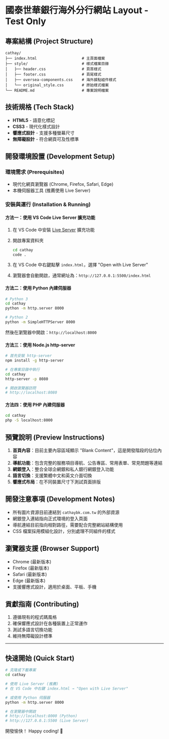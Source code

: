 # 國泰世華銀行海外分行網站 Layout - Test Only

## 專案結構 (Project Structure)

```
cathay/
├── index.html                    # 主頁面檔案
├── style/                        # 樣式檔案目錄
│   ├── header.css                # 頁首樣式
│   ├── footer.css                # 頁尾樣式
│   ├── oversea-components.css    # 海外據點組件樣式
│   └── original_style.css        # 原始樣式檔案
└── README.md                     # 專案說明檔案
```

## 技術規格 (Tech Stack)

-  **HTML5** - 語意化標記
-  **CSS3** - 現代化樣式設計
-  **響應式設計** - 支援多種螢幕尺寸
-  **無障礙設計** - 符合網頁可及性標準

## 開發環境設置 (Development Setup)

### 環境需求 (Prerequisites)

-  現代化網頁瀏覽器 (Chrome, Firefox, Safari, Edge)
-  本機伺服器工具 (推薦使用 Live Server)

### 安裝與運行 (Installation & Running)

#### 方法一：使用 VS Code Live Server 擴充功能

1. 在 VS Code 中安裝 [Live Server](https://marketplace.visualstudio.com/items?itemName=ritwickdey.LiveServer) 擴充功能

2. 開啟專案資料夾

   ```bash
   cd cathay
   code .
   ```

3. 在 VS Code 中右鍵點擊 `index.html`，選擇 "Open with Live Server"

4. 瀏覽器會自動開啟，通常網址為：`http://127.0.0.1:5500/index.html`

#### 方法二：使用 Python 內建伺服器

```bash
# Python 3
cd cathay
python -m http.server 8000

# Python 2
python -m SimpleHTTPServer 8000
```

然後在瀏覽器中開啟：`http://localhost:8000`

#### 方法三：使用 Node.js http-server

```bash
# 首先安裝 http-server
npm install -g http-server

# 在專案目錄中執行
cd cathay
http-server -p 8080

# 開啟瀏覽器訪問
# http://localhost:8080
```

#### 方法四：使用 PHP 內建伺服器

```bash
cd cathay
php -S localhost:8000
```

## 預覽說明 (Preview Instructions)

1. **首頁內容**：目前主要內容區域顯示 "Blank Content"，這是開發階段的佔位內容
2. **導航功能**：包含完整的服務項目導航、公告專區、常用表單、常見問題等連結
3. **網銀登入**：整合全球企網銀和私人銀行網銀登入功能
4. **語言切換**：支援繁體中文和英文介面切換
5. **響應式布局**：在不同裝置尺寸下測試頁面排版

## 開發注意事項 (Development Notes)

-  所有圖片資源目前連結到 `cathaybk.com.tw` 的外部資源
-  網銀登入連結指向正式環境的登入頁面
-  導航連結目前指向相對路徑，需要配合完整網站結構使用
-  CSS 檔案採用模組化設計，分別處理不同組件的樣式

## 瀏覽器支援 (Browser Support)

-  Chrome (最新版本)
-  Firefox (最新版本)
-  Safari (最新版本)
-  Edge (最新版本)
-  支援響應式設計，適用於桌面、平板、手機

## 貢獻指南 (Contributing)

1. 遵循現有的程式碼風格
2. 確保響應式設計在各種裝置上正常運作
3. 測試多語言切換功能
4. 維持無障礙設計標準

---

## 快速開始 (Quick Start)

```bash
# 克隆或下載專案
cd cathay

# 使用 Live Server (推薦)
# 在 VS Code 中右鍵 index.html → "Open with Live Server"

# 或使用 Python 伺服器
python -m http.server 8000

# 在瀏覽器中開啟
# http://localhost:8000 (Python)
# http://127.0.0.1:5500 (Live Server)
```

開發愉快！ Happy coding! 🚀
